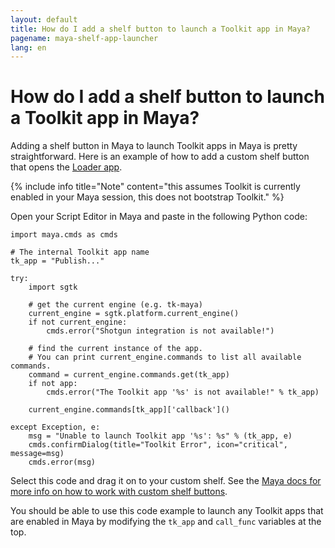```yaml
---
layout: default
title: How do I add a shelf button to launch a Toolkit app in Maya?
pagename: maya-shelf-app-launcher
lang: en
---
```


# How do I add a shelf button to launch a Toolkit app in Maya?

Adding a shelf button in Maya to launch Toolkit apps in Maya is pretty straightforward. Here is an example of how to add a custom shelf button that opens the [Loader app](https://support.shotgunsoftware.com/entries/95442527). 

{% include info title="Note" content="this assumes Toolkit is currently enabled in your Maya session, this does not bootstrap Toolkit." %}

Open your Script Editor in Maya and paste in the following Python code: 

```
import maya.cmds as cmds 

# The internal Toolkit app name
tk_app = "Publish..."

try: 
    import sgtk

    # get the current engine (e.g. tk-maya) 
    current_engine = sgtk.platform.current_engine() 
    if not current_engine: 
        cmds.error("Shotgun integration is not available!") 

    # find the current instance of the app.
    # You can print current_engine.commands to list all available commands.
    command = current_engine.commands.get(tk_app) 
    if not app: 
        cmds.error("The Toolkit app '%s' is not available!" % tk_app) 

    current_engine.commands[tk_app]['callback']()

except Exception, e: 
    msg = "Unable to launch Toolkit app '%s': %s" % (tk_app, e)
    cmds.confirmDialog(title="Toolkit Error", icon="critical", message=msg)
    cmds.error(msg)
```

Select this code and drag it on to your custom shelf. See the [Maya docs for more info on how to work with custom shelf buttons](https://knowledge.autodesk.com/support/maya/learn-explore/caas/CloudHelp/cloudhelp/2016/ENU/Maya/files/GUID-C693E884-F81A-4858-B5D6-3856EB8F394E-htm.html).

You should be able to use this code example to launch any Toolkit apps that are enabled in Maya by modifying the `tk_app` and `call_func` variables at the top.
